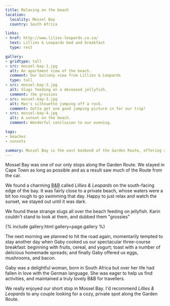 ```yaml
---
title: Relaxing on the beach
location:
  locality: Mossel Bay
  country: South Africa

links:
- href: http://www.lilies-leopards.co.za/
  text: Lillies & Leopards bed and breakfast
  type: rest

gallery:
- gridtype: tall
- src: mossel-bay-1.jpg
  alt: An apartment view of the beach.
  comment: Our balcony view from Lillies & Leopards
  type: tall
- src: mossel-bay-2.jpg
  alt: Slugs feeding on a deceased jellyfish.
  comment: the grossies
- src: mossel-bay-3.jpg
  alt: Man's silhouette jumping off a rock.
  comment: Gotta get one good jumping picture in for our trip!
- src: mossel-bay-4.jpg
  alt: A sunset on the beach.
  comment: Wonderful conclusion to our evening.

tags:
- beaches
- sunsets

summary: Mossel Bay is the east bookend of the Garden Route, offering a relaxing string of beaches. It's great for a private getaway.
---
```


Mossel Bay was one of our only stops along the Garden Route. We stayed in Cape Town as long as possible and as a result saw much of the Route from the car.

We found a charming <abbr title="Bed and Breakfast">B&B</abbr> called _Lillies & Leopards_ on the south-facing edge of the bay. It was fairly close to a private beach, whose waters were a bit too rough to go swimming that day. Happy to just relax and watch the sunset, we stayed out until it was dark.

We found these strange slugs all over the beach feeding on jellyfish. Karin couldn't stand to look at them, and dubbed them "grossies"

{% include gallery.html gallery=page.gallery %}

The next morning we planned to hit the road again, momentarily tempted to stay another day when Gaby cooked us our spectacular three-course breakfast: beginning with fruits, cereal, and yogurt; toast with a number of delicious homemade spreads; and finally Gaby offered us eggs, mushrooms, and bacon.

Gaby was a delightful woman, born in South Africa but over her life had fallen in love with the German language. She was eager to help us find activities, and maintained a truly lovely B&B for travellers.

We really enjoyed our short stop in Mossel Bay. I'd recommend _Lillies & Leopards_ to any couple looking for a cozy, private spot along the Garden Route.

